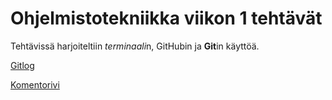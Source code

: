 # Ohjelmistotekniikka viikon 1 tehtävät

Tehtävissä harjoiteltiin *terminaali*n, GitHubin ja **Git**in käyttöä.

[Gitlog](https://github.com/JoakimJoensuu/ot-harjoitustyo/blob/master/laskarit/viikko1/gitlog.txt)

[Komentorivi](https://github.com/JoakimJoensuu/ot-harjoitustyo/blob/master/laskarit/viikko1/komentorivi.txt)


